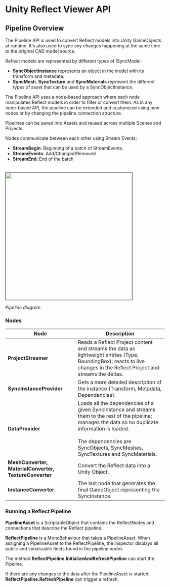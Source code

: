 # Unity Reflect Viewer API

## Pipeline Overview

<!--
<span class="red">[Revit/Naviswork/Sketchup] -> [Reflect Publisher API] -> [SyncService] -> [Reflect Pipeline API] -> [GameObjects] <br> *to replace with image*</span>
-->

The Pipeline API is used to convert Reflect models into Unity GameObjects at runtime. It's also used to sync any changes happening at the same time to the original CAD model source.

Reflect models are represented by different types of ISyncModel:

* **SyncObjectInstance** represents an object in the model with its transform and metadata.
* **SyncMesh**, **SyncTexture** and **SyncMaterials** represent the different types of asset that can be used by a SyncObjectInstance.

<!--**Note:** For more about the Unity Reflect classes, see <span class="red">tbd</span>-->

The Pipeline API uses a node-based approach where each node manipulates Reflect models in order to filter or convert them. As in any node-based API, the pipeline can be extended and customized using new nodes or by changing the pipeline connection structure.

Pipelines can be saved into Assets and reused across multiple Scenes and Projects.

Nodes communicate between each other using Stream Events:

* **StreamBegin**: Beginning of a batch of StreamEvents.
* **StreamEvents**: Add/Changed/Removed
* **StreamEnd**: End of the batch

<img src="../manual/images/1.3/Pipeline.png" style="width:400px; border: 1px solid #333; margin-top: 20px;">

*Pipeline diagram*

### Nodes

| Node | Description |
|--|--|
| **ProjectStreamer** | Reads a Reflect Project content and streams the data as lightweight entries (Type, BoundingBox); reacts to live changes in the Reflect Project and streams the deltas. |
| **SyncInstanceProvider** | Gets a more detailed description of the instance (Transform, Metadata, Dependencies).
| **DataProvider** | Loads all the dependencies of a given SyncInstance and streams them to the rest of the pipeline; manages the data so no duplicate information is loaded.<br><br>The dependencies are SyncObjects, SyncMeshes, SyncTextures and SyncMaterials. |
| **MeshConverter, MaterialConverter, TextureConverter** | Convert the Reflect data into a Unity Object. |
| **InstanceConverter**   |  The last node that generates the final GameObject representing the SyncInstance. |

<!--### Example

#### Adding a chair (in Revit)

<div class="red">

1. SendBegin is propagated to all Nodes

2. Stream entry : { Id : 123, Name : Stacking_Chair, BBox }

3. Stream instance : { Id : 123, Name : Stacking_Chair, BBox, Transform, Metadata, ObjectId }

4. SyncInstance dependencies are sent to the Converter nodes

</div>

#### Moving the chair

<div class="red">
pending
</div>

## Pipeline settings

<span class="red">tbd</span>

## Scripting API

<span class="red">tbd</span>

### Connections

Strongly typed Input / Output classes

### Pipeline Params

* Ability to send additional
Data to nodes
* Share values between nodes

-->

### Running a Reflect Pipeline

**PipelineAsset** is a ScriptableObject that contains the ReflectNodes and connections that describe the Reflect pipeline.

**ReflectPipeline** is a MonoBehaviour that takes a PipelineAsset. When assigning a PipelineAsset to the ReflectPipeline, the inspector displays all public and serializable fields found in the pipeline nodes.

The method **ReflectPipeline.InitializeAndRefreshPipeline** can start the Pipeline.

If there are any changes to the data after the PipelineAsset is started, **ReflectPipeline.RefreshPipeline** can trigger a refresh.
